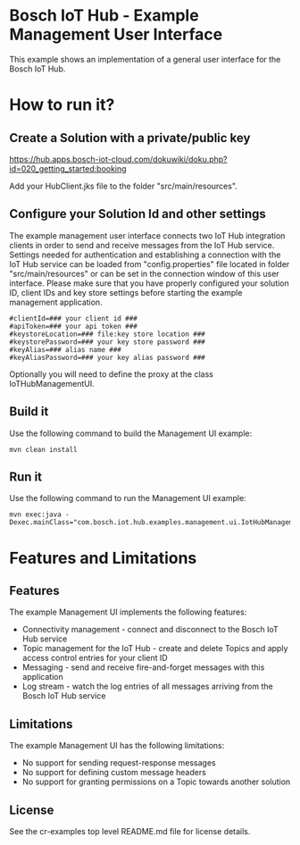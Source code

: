 # Bosch IoT Hub - Example Management User Interface 

This example shows an implementation of a general user interface for the Bosch IoT Hub.

  
# How to run it?

## Create a Solution with a private/public key

https://hub.apps.bosch-iot-cloud.com/dokuwiki/doku.php?id=020_getting_started:booking

Add your HubClient.jks file to the folder "src/main/resources".

## Configure your Solution Id and other settings

The example management user interface connects two IoT Hub integration clients in order to send and receive messages from the IoT Hub service.
Settings needed for authentication and establishing a connection with the IoT Hub service can be loaded from "config.properties" file located in folder "src/main/resources" 
or can be set in the connection window of this user interface. Please make sure that you have properly configured your solution ID, client IDs and key store settings before starting the example management application.

```
#clientId=### your client id ###
#apiToken=### your api token ###
#keystoreLocation=### file:key store location ###
#keystorePassword=### your key store password ###
#keyAlias=### alias name ###
#keyAliasPassword=### your key alias password ###

```

Optionally you will need to define the proxy at the class IoTHubManagementUI.

## Build it

Use the following command to build the Management UI example:

```
mvn clean install
```


## Run it

Use the following command to run the Management UI example:

```
mvn exec:java -Dexec.mainClass="com.bosch.iot.hub.examples.management.ui.IotHubManagementUI"
```


# Features and Limitations

## Features

The example Management UI implements the following features:

* Connectivity management - connect and disconnect to the Bosch IoT Hub service
* Topic management for the IoT Hub - create and delete Topics and apply access control entries for your client ID
* Messaging - send and receive fire-and-forget messages with this application
* Log stream - watch the log entries of all messages arriving from the Bosch IoT Hub service

## Limitations

The example Management UI has the following limitations:

* No support for sending request-response messages
* No support for defining custom message headers
* No support for granting permissions on a Topic towards another solution

## License

See the cr-examples top level README.md file for license details.
